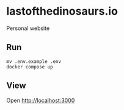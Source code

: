# lastofthedinosaurs.io
Personal website


## Run

```
mv .env.example .env
docker compose up
```

## View

Open [http://localhost:3000](http://localhost:3000)